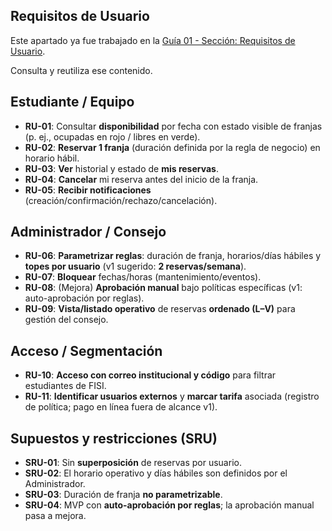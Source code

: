 ## Requisitos de Usuario

Este apartado ya fue trabajado en la 
[Guía 01 - Sección: Requisitos de Usuario]().

Consulta y reutiliza ese contenido.

## Estudiante / Equipo
- **RU-01**: Consultar **disponibilidad** por fecha con estado visible de franjas (p. ej., ocupadas en rojo / libres en verde).
- **RU-02**: **Reservar 1 franja** (duración definida por la regla de negocio) en horario hábil.
- **RU-03**: **Ver** historial y estado de **mis reservas**.
- **RU-04**: **Cancelar** mi reserva antes del inicio de la franja.
- **RU-05**: **Recibir notificaciones** (creación/confirmación/rechazo/cancelación).

## Administrador / Consejo
- **RU-06**: **Parametrizar reglas**: duración de franja, horarios/días hábiles y **topes por usuario** (v1 sugerido: **2 reservas/semana**).
- **RU-07**: **Bloquear** fechas/horas (mantenimiento/eventos).
- **RU-08**: (Mejora) **Aprobación manual** bajo políticas específicas (v1: auto-aprobación por reglas).
- **RU-09**: **Vista/listado operativo** de reservas **ordenado (L–V)** para gestión del consejo.

## Acceso / Segmentación
- **RU-10**: **Acceso con correo institucional y código** para filtrar estudiantes de FISI.
- **RU-11**: **Identificar usuarios externos** y **marcar tarifa** asociada (registro de política; pago en línea fuera de alcance v1).

## Supuestos y restricciones (SRU)
- **SRU-01**: Sin **superposición** de reservas por usuario.
- **SRU-02**: El horario operativo y días hábiles son definidos por el Administrador.
- **SRU-03**: Duración de franja **no parametrizable**.
- **SRU-04**: MVP con **auto-aprobación por reglas**; la aprobación manual pasa a mejora.

